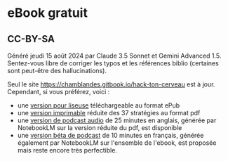 # eBook gratuit
## CC-BY-SA

Généré jeudi 15 août 2024 par Claude 3.5 Sonnet et Gemini Advanced 1.5.
Sentez-vous libre de corriger les typos et les références biblio (certaines sont peut-être des hallucinations).

Seul le site https://chamblandes.gitbook.io/hack-ton-cerveau est à jour. Cependant, si vous préférez, voici :
- une [version pour liseuse](https://chamblandes.education/hack-ton-cerveau.epub) téléchargeable au format ePub 
- une [version imprimable](https://chamblandes.education/hack-ton-cerveau.pdf) réduite des 37 stratégies au format pdf 
- une [version de podcast audio](https://notebooklm.google.com/notebook/1a9b24ee-50f6-4d47-98c4-04b366b4faef/audio) de 25 minutes en anglais, générée par NotebookLM sur la version réduite du pdf, est disponible
- une [version béta de podcast](https://notebooklm.google.com/notebook/13e1e029-3426-449c-9c56-7d33c7bc26ad/audio) de 10 minutes en français, générée également par NotebookLM sur l'ensemble de l'ebook, est proposée mais reste encore très perfectible.
